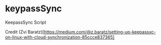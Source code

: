 # keypassSync
KeepassSync Script


Credit (Zvi Baratz)[https://medium.com/@z.baratz/setting-up-keepassxc-on-linux-with-cloud-synchronization-85ccce837365]
